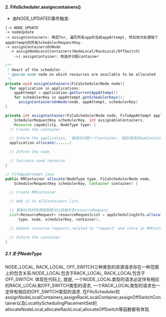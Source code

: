 #### 2. FifoScheduler.assigncontainers()
- 由NODE_UPDATED事件触发:
```
|-> NODE_UPDATE
-> nodeUpdate
-> assignContainers: 两层for, 遍历所有app的当前appAttempt, 然后依次处理每个appAttempt的所有SchedulerRequestKey.
-> assignContainersOnNode
  -> assignNodeLocalContainers(NodeLocal/RackLocal/OffSwitch)
    ->| assignContainer: 构造并分配container
```

```java
/**
 * Heart of the scheduler...
 * @param node node on which resources are available to be allocated
 */
private void assignContainers(FiCaSchedulerNode node){
  for application in applications:
    appAttempt = application.getCurrentAppAttempt()
    for schedulerKey in appAttempt.getSchedulerKeys():
      assignContainersOnNode(node, appAttempt, schedulerKey)
}
```

```java
private int assignContainer(FiCaSchedulerNode node, FifoAppAttempt application,
    SchedulerRequestKey schedulerKey, int assignableContainers,
    Resource capability, NodeType type) {
  // Create the container

  // Inform the application,  每成功分配一个container, 相应请求的numContainers就减1.
  application.allocate(......)

  // Inform the node

  // Increase used resource
}
```

```java
// FifoAppAttempt.java
public RMContainer allocate(NodeType type, FiCaSchedulerNode node,
    SchedulerRequestKey schedulerKey, Container container) {

  // Create RMContainer

  // Add it to allContainers list.

  // 更新队列的资源使用情况以及相关的resourceRequest.
  List<ResourceRequest> resourceRequestList = appSchedulingInfo.allocate(
      type, node, schedulerKey, container);

  // Update resource requests related to "request" and store in RMContainer

  // Inform the container
}

```

##### 2.1 关于NodeType
NODE_LOCAL, RACK_LOCAL, OFF_SWITCH三种类型的资源请求存在一种范围上的包含关系:NODE_LOCAL包含于RACK_LOCAL, RACK_LOCAL包含于OFF_SWITCH.
体现在代码上, 就是, 一个NODE_LOCAL类型的请求必定伴有相应的RACK_LOCAL和OFF_SWITCH类型的请求, 一个RACK_LOCAL类型的请求也一定伴有相应的OFF_SWITCH类型的请求.
在FifoScheduler的assignNodeLocalContainers,assignRackLocalContainer,assignOffSwitchContainer以及LocalitySchedulingPlacementSet的allocateNodeLocal,allocateRackLocal,allocateOffSwitch等函数都有体现.
